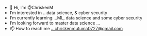 - 👋 Hi, I’m @ChriskenM
- I’m interested in ...data science, & cyber security 
-  I’m currently learning ...ML, data science and some cyber security 
-  I’m looking forward to master data science ...
- 📫 How to reach me ...chriskenmutuma0727@gmail.com

<!---

--->
